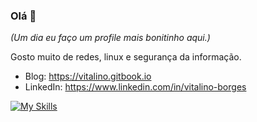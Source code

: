 ### Olá 👋

_(Um dia eu faço um profile mais bonitinho aqui.)_

Gosto muito de redes, linux e segurança da informação.

* Blog: https://vitalino.gitbook.io
* LinkedIn: https://www.linkedin.com/in/vitalino-borges

[![My Skills](https://skillicons.dev/icons?i=bsd,linux,aws,gcp,bash,c,gitlab,docker,kubernetes)]([https://skillicons.dev](https://www.linkedin.com/in/vitalino-borges/))

